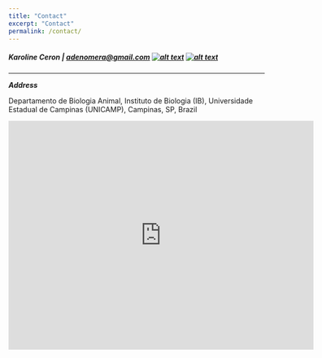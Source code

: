 ```yaml
---
title: "Contact"
excerpt: "Contact"
permalink: /contact/
---
```


##### Karoline Ceron | <adenomera@gmail.com>  [![alt text][1.1]][1]  [![alt text][6.1]][6]
 
 [1.1]: http://i.imgur.com/tXSoThF.png (twitter icon with padding)
 
  [1]: http://www.twitter.com/ceronkarol 
  
  
  
  [6.1]: http://i.imgur.com/0o48UoR.png (github icon with padding)
 
 [6]: http://www.github.com/karolceron      
 
 
 
----------------------------------------
 
***Address***

Departamento de Biologia Animal,
Instituto de Biologia (IB),
Universidade Estadual de Campinas (UNICAMP),
Campinas, SP, Brazil

<iframe src="https://www.google.com/maps/embed?pb=!1m18!1m12!1m3!1d494.10613644938485!2d-47.069206442335684!3d-22.82089230813002!2m3!1f0!2f0!3f0!3m2!1i1024!2i768!4f13.1!3m3!1m2!1s0x94c8c6b23d846bd3%3A0x28833d5534b8111b!2sDepartamento%20de%20Biologia%20Animal!5e0!3m2!1spt-BR!2sbr!4v1654620494386!5m2!1spt-BR!2sbr" width="600" height="450" style="border:0;" allowfullscreen="" loading="lazy" referrerpolicy="no-referrer-when-downgrade"></iframe>

